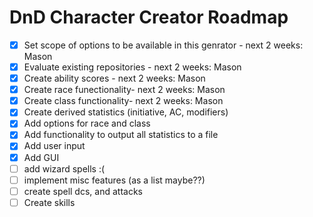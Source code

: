 # DnD Character Creator Roadmap
- [X] Set scope of options to be available in this genrator - next 2 weeks: Mason
- [X] Evaluate existing repositories - next 2 weeks: Mason
- [X] Create ability scores - next 2 weeks: Mason
- [X] Create race funectionality- next 2 weeks: Mason
- [X] Create class functionality- next 2 weeks: Mason
- [X] Create derived statistics (initiative, AC, modifiers)
- [X] Add options for race and class
- [X] Add functionality to output all statistics to a file
- [X] Add user input
- [X] Add GUI
- [ ] add wizard spells :(
- [ ] implement misc features (as a list maybe??)
- [ ] create spell dcs, and attacks
- [ ] Create skills
